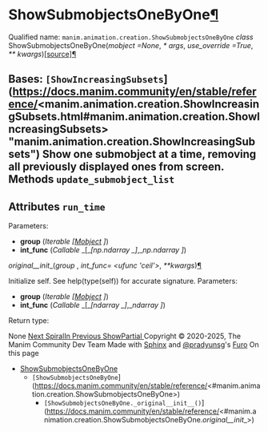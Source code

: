 # ShowSubmobjectsOneByOne[¶](https://docs.manim.community/en/stable/reference/<#showsubmobjectsonebyone> "Link to this heading")
Qualified name: `manim.animation.creation.ShowSubmobjectsOneByOne`
_class_ ShowSubmobjectsOneByOne(_mobject =None_, _* args_, _use_override =True_, _** kwargs_)[[source]](https://docs.manim.community/en/stable/reference/<../_modules/manim/animation/creation.html#ShowSubmobjectsOneByOne>)[¶](https://docs.manim.community/en/stable/reference/<#manim.animation.creation.ShowSubmobjectsOneByOne> "Link to this definition")
    
Bases: `[ShowIncreasingSubsets`](https://docs.manim.community/en/stable/reference/<manim.animation.creation.ShowIncreasingSubsets.html#manim.animation.creation.ShowIncreasingSubsets> "manim.animation.creation.ShowIncreasingSubsets")
Show one submobject at a time, removing all previously displayed ones from screen.
Methods
`update_submobject_list`  
---  
Attributes
`run_time`  
---  
Parameters:
    
  * **group** (_Iterable_ _[_[_Mobject_](https://docs.manim.community/en/stable/reference/<manim.mobject.mobject.Mobject.html#manim.mobject.mobject.Mobject> "manim.mobject.mobject.Mobject") _]_)
  * **int_func** (_Callable_ _[__[__np.ndarray_ _]__,__np.ndarray_ _]_)


_original__init__(_group_ , _int_func= <ufunc 'ceil'>_, _**kwargs_)[¶](https://docs.manim.community/en/stable/reference/<#manim.animation.creation.ShowSubmobjectsOneByOne._original__init__> "Link to this definition")
    
Initialize self. See help(type(self)) for accurate signature.
Parameters:
    
  * **group** (_Iterable_ _[_[_Mobject_](https://docs.manim.community/en/stable/reference/<manim.mobject.mobject.Mobject.html#manim.mobject.mobject.Mobject> "manim.mobject.mobject.Mobject") _]_)
  * **int_func** (_Callable_ _[__[__ndarray_ _]__,__ndarray_ _]_)


Return type:
    
None
[ Next SpiralIn ](https://docs.manim.community/en/stable/reference/<manim.animation.creation.SpiralIn.html>) [ Previous ShowPartial ](https://docs.manim.community/en/stable/reference/<manim.animation.creation.ShowPartial.html>)
Copyright © 2020-2025, The Manim Community Dev Team 
Made with [Sphinx](https://docs.manim.community/en/stable/reference/<https:/www.sphinx-doc.org/>) and [@pradyunsg](https://docs.manim.community/en/stable/reference/<https:/pradyunsg.me>)'s [Furo](https://docs.manim.community/en/stable/reference/<https:/github.com/pradyunsg/furo>)
On this page 
  * [ShowSubmobjectsOneByOne](https://docs.manim.community/en/stable/reference/<#>)
    * `[ShowSubmobjectsOneByOne`](https://docs.manim.community/en/stable/reference/<#manim.animation.creation.ShowSubmobjectsOneByOne>)
      * `[ShowSubmobjectsOneByOne._original__init__()`](https://docs.manim.community/en/stable/reference/<#manim.animation.creation.ShowSubmobjectsOneByOne._original__init__>)


